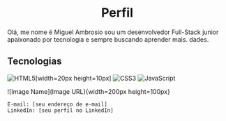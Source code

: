 <h1 align="center"> Perfil </h1>

Olá, me nome é Miguel Ambrosio sou um desenvolvedor Full-Stack junior apaixonado por tecnologia e sempre buscando aprender mais. dades.
## Tecnologias

![HTML5](https://cdn.iconscout.com/icon/free/png-256/html5-40-1175193.png)[width=20px height=10px]
![CSS3](https://cdn.iconscout.com/icon/free/png-256/css-131-722685.png)
![JavaScript](https://cdn.iconscout.com/icon/free/png-256/javascript-1-225993.png)

![Image Name](Image URL){width=200px height=100px}

    E-mail: [seu endereço de e-mail]
    LinkedIn: [seu perfil no LinkedIn]
